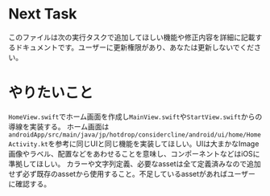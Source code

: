 # Next Task
このファイルは次の実行タスクで追加してほしい機能や修正内容を詳細に記載するドキュメントです。ユーザーに更新権限があり、あなたは更新しないでください。

# やりたいこと
`HomeView.swift`でホーム画面を作成し`MainView.swift`や`StartView.swift`からの導線を実装する。
ホーム画面は`androidApp/src/main/java/jp/hotdrop/considercline/android/ui/home/HomeActivity.kt`を参考に同じUIと同じ機能を実装してほしい。UIは大まかなImage画像やラベル、配置などをあわせることを意味し、コンポーネントなどはiOSに準拠してほしい。
カラーや文字列定義、必要なassetは全て定義済みなので追加せず必ず既存のassetから使用すること。不足しているassetがあればユーザーに確認する。
